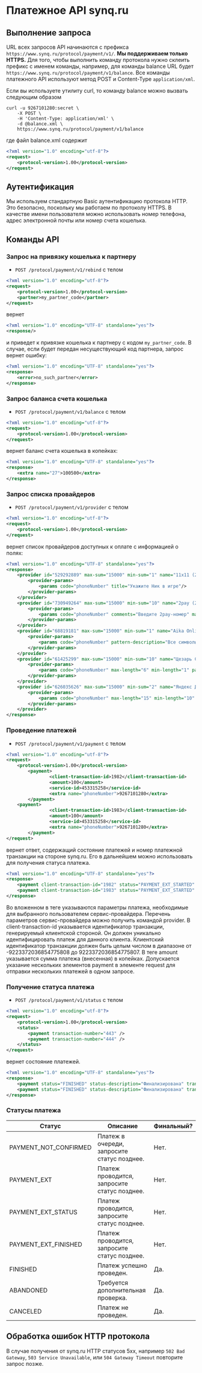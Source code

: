 Платежное API synq.ru
=========

Выполнение запроса
---------
URL всех запросов API начинаются с префикса `https://www.synq.ru/protocol/payment/v1/`. **Мы поддерживаем только HTTPS.**
Для того, чтобы выполнить команду протокола нужно склеить префикс с именем команды, например, для команды balance URL будет `https://www.synq.ru/protocol/payment/v1/balance`.
Все команды платежного API используют метод POST и Content-Type `application/xml`.

Если вы используете утилиту curl, то команду balance можно вызвать следующим образом
```shell
curl -u 9267101280:secret \
    -X POST \
    -H 'Content-Type: application/xml' \
    -d @balance.xml \
    https://www.synq.ru/protocol/payment/v1/balance
```

где файл balance.xml содержит
```xml
<?xml version="1.0" encoding="utf-8"?>
<request>
    <protocol-version>1.00</protocol-version>
</request>
```

Аутентификация
---------

Мы используем стандартную Basic аутентификацию протокола HTTP. Это безопасно, поскольку мы работаем по протоколу HTTPS.
В качестве имени пользователя можно использовать номер телефона, адрес электронной почты или номер счета кошелька.

Команды API
---------

### Запрос на привязку кошелька к партнеру
* `POST /protocol/payment/v1/rebind` с телом

```xml
<?xml version="1.0" encoding="utf-8"?>
<request>
    <protocol-version>1.00</protocol-version>
    <partner>my_partner_code</partner>
</request>
```
вернет

```xml
<?xml version="1.0" encoding="UTF-8" standalone="yes"?>
<response/>
```
и приведет к привязке кошелька к партнеру с кодом `my_partner_code`.
В случае, если будет передан несуществующий код партнера, запрос вернет ошибку:

```xml
<?xml version="1.0" encoding="UTF-8" standalone="yes"?>
<response>
    <error>no_such_partner</error>
</response>
```

### Запрос баланса счета кошелька
* `POST /protocol/payment/v1/balance` с телом

```xml
<?xml version="1.0" encoding="utf-8"?>
<request>
    <protocol-version>1.00</protocol-version>
</request>
```
вернет баланс счета кошелька в копейках:

```xml
<?xml version="1.0" encoding="UTF-8" standalone="yes"?>
<response>
    <extra name="27">100500</extra>    
</response>
```

### Запрос списка провайдеров
* `POST /protocol/payment/v1/provider` с телом

```xml
<?xml version="1.0" encoding="utf-8"?>
<request>
    <protocol-version>1.00</protocol-version>
</request>
```
вернет список провайдеров доступных к оплате с информацией о полях:
```xml
<?xml version="1.0" encoding="UTF-8" standalone="yes"?>
<response>
    <provider id="529292889" max-sum="15000" min-sum="1" name="11x11 (21)">
        <provider-params>
            <params code="phoneNumber" title="Укажите Ник в игре"/>
        </provider-params>
    </provider>
    <provider id="730949264" max-sum="15000" min-sum="10" name="2pay (29)">
        <provider-params>
            <params code="phoneNumber" comments="Введите 2pay-номер" max-length="7" min-length="7" pattern="^\d{7}$" pattern-description="7 цифр" title="Введите 2pay-номер" type="numeric"/>
        </provider-params>
    </provider>
    <provider id="68819181" max-sum="15000" min-sum="1" name="Aika Online (21)">
        <provider-params>
            <params code="phoneNumber" pattern-description="Все символы" title="Укажите свой email"/>
        </provider-params>
    </provider>
    <provider id="61425299" max-sum="15000" min-sum="10" name="Цезарь Сателлит Северо-Запад (29)">
        <provider-params>
            <params code="phoneNumber" max-length="6" min-length="1" pattern="^\d{1,6}$" pattern-description="от 1 до 6 цифр" title="Укажите ПИН" type="numeric"/>
        </provider-params>
    </provider>
    <provider id="626035626" max-sum="15000" min-sum="2" name="Яндекс Деньги">
        <provider-params>
            <params code="phoneNumber" max-length="15" min-length="10" title="Номер счета" type="numeric"/>
        </provider-params>
    </provider>
</response>
```

### Проведение платежей
* `POST /protocol/payment/v1/payment` с телом

```xml
<?xml version="1.0" encoding="utf-8"?>
<request>
    <protocol-version>1.00</protocol-version>
        <payment>
                <client-transaction-id>1982</client-transaction-id>
                <amount>100</amount>
                <service-id>453315258</service-id>
                <extra name="phoneNumber">9267101280</extra>
        </payment>
    <payment>
                <client-transaction-id>1983</client-transaction-id>
                <amount>100</amount>
                <service-id>453315258</service-id>
                <extra name="phoneNumber">9267101280</extra>
        </payment>
</request>
```
вернет ответ, содержащий состояние платежей и номер платежной транзакции на стороне synq.ru. Его в дальнейшем можно использовать для получения статуса платежа.

```xml
<?xml version="1.0" encoding="UTF-8" standalone="yes"?>
<response>
    <payment client-transaction-id="1982" status="PAYMENT_EXT_STARTED" status-description="Начат процесс уведомления внешнего поставщика" transaction-number="443"/>
    <payment client-transaction-id="1983" status="PAYMENT_EXT_STARTED" status-description="Начат процесс уведомления внешнего поставщика" transaction-number="444"/>
</response>
```

Во вложенном в <payment> теге <extra> указываются параметры платежа, необходимые для выбранного пользователем сервис-провайдера.
Перечень параметров сервис-провайдера можно получить командой provider.
В client-transaction-id указывается идентификатор транзакции, генерируемый клиентской стороной.
Он должен уникально идентифицировать платеж для данного клиента.
Клиентский идентификатор транзакции должен быть целым  числом в диапазоне от -9223372036854775808 до 9223372036854775807.
В теге amount указывается сумма платежа (внесенная) в копейках.
Допускается указание нескольких элементов payment в элементе request для отправки нескольких платежей в одном запросе.

### Получение статуса платежа
* `POST /protocol/payment/v1/status` с телом

```xml
<?xml version="1.0" encoding="utf-8"?>
<request>
    <protocol-version>1.00</protocol-version>
    <status>
        <payment transaction-number="443" />
        <payment transaction-number="444" />
    </status>
</request>
```
вернет состояние платежей.

```xml
<?xml version="1.0" encoding="UTF-8" standalone="yes"?>
<response>
    <payment status="FINISHED" status-description="Финализирована" transaction-number="443"/>
    <payment status="FINISHED" status-description="Финализирована" transaction-number="444"/>
</response>
```

### Статусы платежа
|Статус               |Описание                                     |Финальный?|
|---------------------|---------------------------------------------|----------|
|PAYMENT_NOT_CONFIRMED|Платеж в очереди, запросите статус позднее.  |Нет.      |
|PAYMENT_EXT          |Платеж проводится, запросите статус позднее. |Нет.      |
|PAYMENT_EXT_STATUS   |Платеж проводится, запросите статус позднее. |Нет.      |
|PAYMENT_EXT_FINISHED |Платеж проводится, запросите статус позднее. |Нет.      |
|FINISHED             |Платеж успешно проведен.                     |Да.       |
|ABANDONED            |Требуется дополнительная проверка.           |Да.       |
|CANCELED             |Платеж не проведен.                          |Да.       |

Обработка ошибок HTTP протокола
---------
В случае получения от synq.ru HTTP статусов 5xx, например `502 Bad Gateway`, `503 Service Unavailable`, или
`504 Gateway Timeout` повторите запрос позже.
